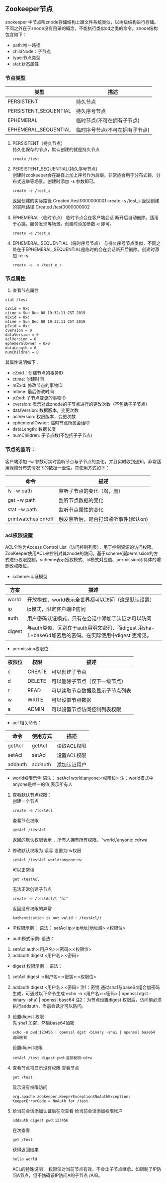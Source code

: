 ## Zookeeper节点
zookeeper 中节点叫znode存储结构上跟文件系统类似，以树级结构进行存储。不同之外在于znode没有目录的概念，不能执行类似cd之类的命令。znode结构包含如下：
- path:唯一路径 
- childNode：子节点
- type:节点类型
- stat:状态属性

### 节点类型
|类型|描述|
|----|----|
|PERSISTENT|持久节点|
|PERSISTENT_SEQUENTIAL|持久序号节点|
|EPHEMERAL|临时节点(不可在拥有子节点)|
|EPHEMERAL_SEQUENTIAL|临时序号节点(不可在拥有子节点)|
1. PERSISTENT（持久节点）  
   持久化保存的节点，默认创建的就是持久节点
   ```
   create /test
   ```
2. PERSISTENT_SEQUENTIAL(持久序号节点)  
   创建时zookeeper会在路径上加上序号作为后缀。非常适合用于分布式锁、分布式选举等场景。创建时添加 -s 参数即可。
   ```
   create -s /test_s
   ```
   返回创建的实际路径
   Created /test0000000001
   create -s /test_s
   返回创建的实际路径
   Created /test0000000002

3. EPHEMERAL（临时节点）
   临时节点会在客户端会话 断开后自动删除。适用于心跳，服务发现等场景。创建时添加参数-e 即可。
   ```
   create -e /test_e
   ```

4. EPHEMERAL_SEQUENTIAL（临时序号节点）
   与持久序号节点类似，不同之处在于EPHEMERAL_SEQUENTIAL是临时的会在会话断开后删除。创建时添加 -e -s 
   ```
   create -e -s /test_e_s
   ``` 

### 节点属性
1. 查看节点属性
```
stat /test

cZxid = 0xc
ctime = Sun Dec 08 19:32:11 CST 2019
mZxid = 0xc
mtime = Sun Dec 08 19:32:11 CST 2019
pZxid = 0xc
cversion = 0
dataVersion = 0
aclVersion = 0
ephemeralOwner = 0x0
dataLength = 0
numChildren = 0

```
其属性说明如下：
- cZxid：创建节点的事务ID
- ctime: 创建时间
- mZxid: 修改节点的事物ID
- mtime: 最后修改时间
- pZxid: 子节点变更的事物ID
- cversion: 表示对此znode的子节点进行的更改次数（不包括子子节点）
- dataVersion: 数据版本，变更次数
- aclVersion: 权限版本，变更次数
- ephemeralOwner: 临时节点所属会话ID
- dataLength: 数据长度
- numChildren: 子节点数(不包括子子节点)

### 节点的监听：
客户端添加 -w 参数可实时监听节点与子节点的变化，并且实时收到通知。非常适用保障分布式情况下的数据一至性。其使用方式如下：

|命令|描述|
|----|----|
|ls -w path|监听子节点的变化（增，删）|
|get -w path|监听节点数据的变化|
|stat -w path|监听节点属性的变化|
|printwatches on/off|触发监听后，是否打印监听事件(默认on)|


### acl权限设置
ACL全称为Access Control List（访问控制列表），用于控制资源的访问权限。ZooKeeper使用ACL来控制对其znode的防问。基于scheme:id:permission的方式进行权限控制。scheme表示授权模式、id模式对应值、permission即具体的增删改权限位。

- scheme:认证模型

|方案|描述|
|----|----|
|world|开放模式，world表示全世界都可以访问（这是默认设置）|
|ip|ip模式，限定客户端IP防问|
|auth|用户密码认证模式，只有在会话中添加了认证才可以防问|
|digest|与auth类似，区别在于auth用明文密码，而digest 用sha-1+base64加密后的密码。在实际使用中digest 更常见。|

- permission权限位

|权限位	|权限|描述|
|----|----|----|
|c|CREATE|可以创建子节点|
|d|DELETE|可以删除子节点（仅下一级节点）|
|r|READ|可以读取节点数据及显示子节点列表|
|w|WRITE|可以设置节点数据|
|a|ADMIN|可以设置节点访问控制列表权限|

- acl 相关命令：

|命令|使用方式|描述|
|----|----|----|
|getAcl|getAcl <path>|读取ACL权限|
|setAcl|setAcl <path> <acl>|设置ACL权限|
|addauth|addauth <scheme> <auth>|添加认证用户|

- world权限示例
语法： setAcl <path> world:anyone:<权限位>
注：world模式中anyone是唯一的值,表示所有人
1. 查看默认节点权限：  
   创建一个节点
   ```
   create -e /testAcl
   ```
   查看节点权限
   ```
   getAcl /testAcl
   ```
   返回的默认权限表示 ，所有人拥有所有权限。
   'world,'anyone: cdrwa

2. 修改默认权限为 读写
   设置为rw权限
   ```
   setAcl /testAcl world:anyone:rw
   ``` 
   可以正常读
   ```
   get /testAcl
   ```
   无法正常创建子节点
   ```
   create -e /testAcl/t "hi"
   ```
   返回没有权限的异常
   ```
   Authentication is not valid : /testAcl/t
   ```

- IP权限示例：
语法： setAcl <path> ip:<ip地址|地址段>:<权限位>

- auth模式示例:
语法： 
1.	setAcl <path> auth:<用户名>:<密码>:<权限位>
2.	addauth digest <用户名>:<密码>

- digest 权限示例：
语法： 
1.	setAcl <path> digest :<用户名>:<密钥>:<权限位>
2.	addauth digest <用户名>:<密码>
注1：密钥 通过sha1与base64组合加密码生成，可通过以下命令生成
echo -n <用户名>:<密码> | openssl dgst -binary -sha1 | openssl base64
注2：为节点设置digest 权限后，访问前必须执行addauth，当前会话才可以防问。

1.	设置digest 权限  
    先 sha1 加密，然后base64加密
    ```
    echo -n pwd:123456 | openssl dgst -binary -sha1 | openssl base64
    返回密钥
    ```
    设置digest权限
    ```
    setAcl /test digest:pwd:返回秘钥:cdrw
    ```

2.	查看节点将显示没有权限
    查看节点
    ```
    get /test
    ```
    显示没有权限访问
    ```
    org.apache.zookeeper.KeeperException$NoAuthException: KeeperErrorCode = NoAuth for /test
    ```
3.	给当前会话添加认证后在次查看
    给当前会话添加权限帐户
    ```
    addauth digest pwd:123456
    ```
    在次查看
    ```
    get /test
    ```
    获得返回结果
    ```
    hello world
    ```
    ACL的特殊说明：
    权限仅对当前节点有效，不会让子节点继承。如限制了IP防问A节点，但不妨碍该IP防问A的子节点 /A/B。

